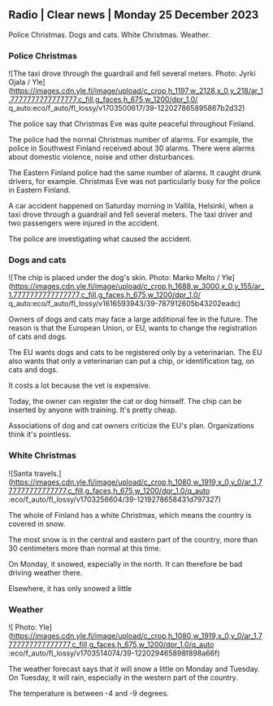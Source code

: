 ## Radio \| Clear news \| Monday 25 December 2023

Police Christmas. Dogs and cats. White Christmas. Weather.

### Police Christmas

![The taxi drove through the guardrail and fell several meters. Photo: Jyrki Ojala / Yle](https://images.cdn.yle.fi/image/upload/c_crop,h_1197,w_2128,x_0,y_218/ar_1.7777777777777777,c_fill,g_faces,h_675,w_1200/dpr_1.0/ q_auto:eco/f_auto/fl_lossy/v1703500617/39-122027865895867b2d32)

The police say that Christmas Eve was quite peaceful throughout Finland.

The police had the normal Christmas number of alarms. For example, the police in Southwest Finland received about 30 alarms. There were alarms about domestic violence, noise and other disturbances.

The Eastern Finland police had the same number of alarms. It caught drunk drivers, for example. Christmas Eve was not particularly busy for the police in Eastern Finland.

A car accident happened on Saturday morning in Vallila, Helsinki, when a taxi drove through a guardrail and fell several meters. The taxi driver and two passengers were injured in the accident.

The police are investigating what caused the accident.

### Dogs and cats

![The chip is placed under the dog's skin. Photo: Marko Melto / Yle](https://images.cdn.yle.fi/image/upload/c_crop,h_1688,w_3000,x_0,y_155/ar_1.7777777777777777,c_fill,g_faces,h_675,w_1200/dpr_1.0/ q_auto:eco/f_auto/fl_lossy/v1616593943/39-787912605b43202eadc)

Owners of dogs and cats may face a large additional fee in the future. The reason is that the European Union, or EU, wants to change the registration of cats and dogs.

The EU wants dogs and cats to be registered only by a veterinarian. The EU also wants that only a veterinarian can put a chip, or identification tag, on cats and dogs.

It costs a lot because the vet is expensive.

Today, the owner can register the cat or dog himself. The chip can be inserted by anyone with training. It's pretty cheap.

Associations of dog and cat owners criticize the EU's plan. Organizations think it's pointless.

### White Christmas

![Santa travels.](https://images.cdn.yle.fi/image/upload/c_crop,h_1080,w_1919,x_0,y_0/ar_1.777777777777777,c_fill,g_faces,h_675,w_1200/dpr_1.0/q_auto :eco/f_auto/fl_lossy/v1703256604/39-1219278658431d797327)

The whole of Finland has a white Christmas, which means the country is covered in snow.

The most snow is in the central and eastern part of the country, more than 30 centimeters more than normal at this time.

On Monday, it snowed, especially in the north. It can therefore be bad driving weather there.

Elsewhere, it has only snowed a little

### Weather

![ Photo: Yle](https://images.cdn.yle.fi/image/upload/c_crop,h_1080,w_1919,x_0,y_0/ar_1.7777777777777777,c_fill,g_faces,h_675,w_1200/dpr_1.0/q_auto :eco/f_auto/fl_lossy/v1703514074/39-122029465898f898a66f)

The weather forecast says that it will snow a little on Monday and Tuesday. On Tuesday, it will rain, especially in the western part of the country.

The temperature is between -4 and -9 degrees.
